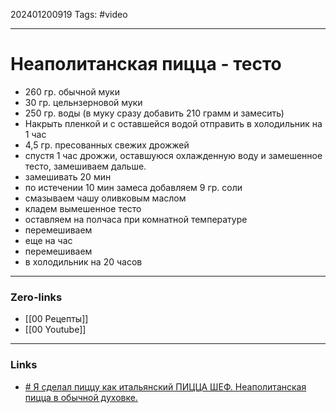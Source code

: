 202401200919
Tags: #video 

---
# Неаполитанская пицца - тесто

- 260 гр. обычной муки
- 30 гр. цельнзерновой муки
- 250 гр. воды (в муку сразу добавить 210 грамм и замесить)
- Накрыть пленкой и с оставшейся водой отправить в холодильник на 1 час
- 4,5  гр. пресованных свежих дрожжей
- спустя 1 час дрожжи, оставшуюся охлажденную воду и замешенное тесто, замешиваем дальше.
- замешивать 20 мин
- по истечении 10 мин замеса добавляем 9 гр. соли
- смазываем чашу оливковым маслом
- кладем вымешенное тесто
- оставляем на полчаса при комнатной температуре
- перемешиваем
- еще на час
- перемешиваем
- в холодильник на 20 часов

---
### Zero-links

- [[00 Рецепты]]
- [[00 Youtube]]

---
### Links

- [# Я сделал пиццу как итальянский ПИЦЦА ШЕФ. Неаполитанская пицца в обычной духовке.](https://youtu.be/YqCcjFtPOIM?si=wu-pEgTk58zrOcqt)